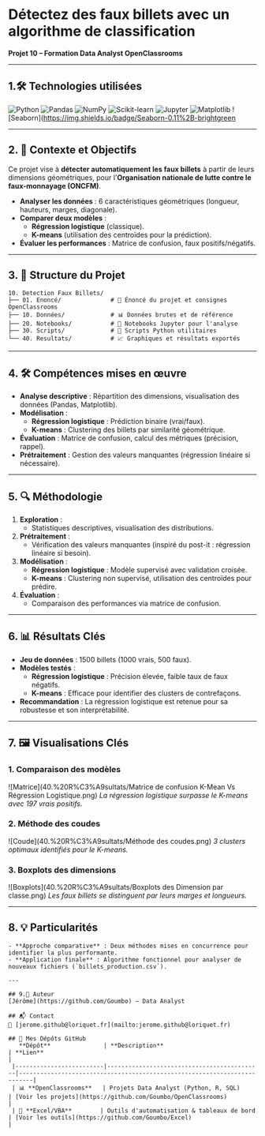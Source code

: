 # Détectez des faux billets avec un algorithme de classification
**Projet 10 – Formation Data Analyst OpenClassrooms**

---
## 1.🛠️ Technologies utilisées

![Python](https://img.shields.io/badge/Python-3.8%2B-blue)
![Pandas](https://img.shields.io/badge/Pandas-1.3%2B-red)
![NumPy](https://img.shields.io/badge/NumPy-1.21%2B-purple)
![Scikit-learn](https://img.shields.io/badge/Scikit--learn-0.24%2B-green)
![Jupyter](https://img.shields.io/badge/Jupyter-Notebook-orange)
![Matplotlib](https://img.shields.io/badge/Matplotlib-3.4%2B-yellow)
![Seaborn](https://img.shields.io/badge/Seaborn-0.11%2B-brightgreen

---

## 2. 📌 Contexte et Objectifs

Ce projet vise à **détecter automatiquement les faux billets** à partir de leurs dimensions géométriques, pour l'**Organisation nationale de lutte contre le faux-monnayage (ONCFM)**.
- **Analyser les données** : 6 caractéristiques géométriques (longueur, hauteurs, marges, diagonale).
- **Comparer deux modèles** :
  - **Régression logistique** (classique).
  - **K-means** (utilisation des centroïdes pour la prédiction).
- **Évaluer les performances** : Matrice de confusion, faux positifs/négatifs.

---

## 3. 📂 Structure du Projet
```
10. Detection Faux Billets/
├── 01. Enoncé/              # 📜 Énoncé du projet et consignes OpenClassrooms
├── 10. Données/             # 📊 Données brutes et de référence
├── 20. Notebooks/           # 📓 Notebooks Jupyter pour l'analyse
├── 30. Scripts/             # 🐍 Scripts Python utilitaires
└── 40. Resultats/           # 📈 Graphiques et résultats exportés
```

---

## 4. 🛠️ Compétences mises en œuvre

- **Analyse descriptive** : Répartition des dimensions, visualisation des données (Pandas, Matplotlib).
- **Modélisation** :
  - **Régression logistique** : Prédiction binaire (vrai/faux).
  - **K-means** : Clustering des billets par similarité géométrique.
- **Évaluation** : Matrice de confusion, calcul des métriques (précision, rappel).
- **Prétraitement** : Gestion des valeurs manquantes (régression linéaire si nécessaire).

---

## 5. 🔍 Méthodologie

1. **Exploration** :
   - Statistiques descriptives, visualisation des distributions.
2. **Prétraitement** :
   - Vérification des valeurs manquantes (inspiré du post-it : régression linéaire si besoin).
3. **Modélisation** :
   - **Régression logistique** : Modèle supervisé avec validation croisée.
   - **K-means** : Clustering non supervisé, utilisation des centroïdes pour prédire.
4. **Évaluation** :
   - Comparaison des performances via matrice de confusion.

---

## 6. 📊 Résultats Clés

- **Jeu de données** : 1500 billets (1000 vrais, 500 faux).
- **Modèles testés** :
  - **Régression logistique** : Précision élevée, faible taux de faux négatifs.
  - **K-means** : Efficace pour identifier des clusters de contrefaçons.
- **Recommandation** : La régression logistique est retenue pour sa robustesse et son interprétabilité.

---

## 7. 🖼️ Visualisations Clés

### 1. Comparaison des modèles
![Matrice](40.%20R%C3%A9sultats/Matrice de confusion K-Mean Vs Régression Logistique.png)
*La régression logistique surpasse le K-means avec 197 vrais positifs.*

### 2. Méthode des coudes
![Coude](40.%20R%C3%A9sultats/Méthode des coudes.png)
*3 clusters optimaux identifiés pour le K-means.*

### 3. Boxplots des dimensions
![Boxplots](40.%20R%C3%A9sultats/Boxplots des Dimension par classe.png)
*Les faux billets se distinguent par leurs marges et longueurs.*

---

## 8. 💡 Particularités
```
- **Approche comparative** : Deux méthodes mises en concurrence pour identifier la plus performante.
- **Application finale** : Algorithme fonctionnel pour analyser de nouveaux fichiers (`billets_production.csv`).

---

## 9.👤 Auteur
[Jérôme](https://github.com/Goumbo) — Data Analyst

## 📬 Contact
📧 [jerome.github@loriquet.fr](mailto:jerome.github@loriquet.fr)

## 🔗 Mes Dépôts GitHub
   **Dépôt**               | **Description**                            | **Lien**                                                                 |
 |-------------------------|--------------------------------------------|--------------------------------------------------------------------------|
 | 📊 **OpenClassrooms**   | Projets Data Analyst (Python, R, SQL)      | [Voir les projets](https://github.com/Goumbo/OpenClassrooms)             |
 | 📑 **Excel/VBA**        | Outils d'automatisation & tableaux de bord | [Voir les outils](https://github.com/Goumbo/Excel)                       |
